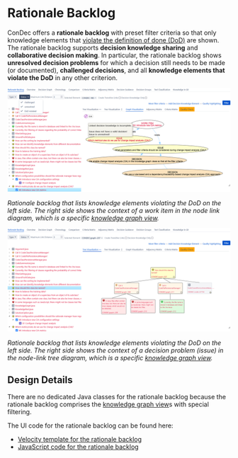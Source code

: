 # Rationale Backlog

ConDec offers a **rationale backlog** with preset filter criteria so that only knowledge elements that [violate the definition of done (DoD)](quality-checking.md) are shown.
The rationale backlog supports **decision knowledge sharing** and **collaborative decision making**.
In particular, the rationale backlog shows **unresolved decision problems** for which a decision still needs to be made (or documented), **challenged decisions**, 
and all **knowledge elements that violate the DoD** in any other criterion.

![Rationale backlog with node-link diagram selected](../screenshots/rationale_backlog_node_link_diagram.png)

*Rationale backlog that lists knowledge elements violating the DoD on the left side. 
The right side shows the context of a work item in the node link diagram, which is a specific [knowledge graph view].*

![Rationale backlog with node-link tree diagram selected](../screenshots/rationale_backlog_node_link_tree_diagram_issue.png)

*Rationale backlog that lists knowledge elements violating the DoD on the left side. 
The right side shows the context of a decision problem (issue) in the node-link tree diagram, which is a specific [knowledge graph view].*

## Design Details
There are no dedicated Java classes for the rationale backlog because the rationale backlog comprises the [knowledge graph view]s with special filtering.

The UI code for the rationale backlog can be found here:

- [Velocity template for the rationale backlog](../../src/main/resources/templates/tabs/rationaleBacklog.vm)
- [JavaScript code for the rationale backlog](../../src/main/resources/js/condec.rationale.backlog.js)

[knowledge graph view]: knowledge-visualization.md
